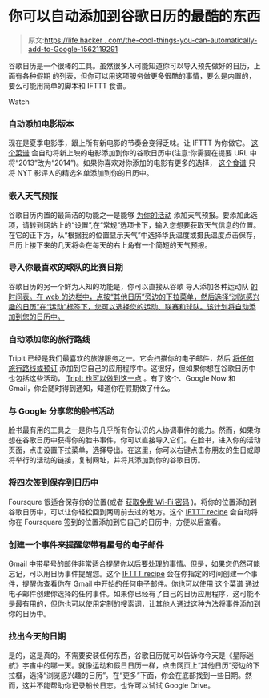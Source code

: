 # 你可以自动添加到谷歌日历的最酷的东西

> 原文:[https://life hacker . com/the-cool-things-you-can-automatically-add-to-Google-1562119291](https://lifehacker.com/the-coolest-things-you-can-automatically-add-to-google-1562119291)

谷歌日历是一个很棒的工具。虽然很多人可能知道你可以导入预先做好的日历，上面有各种假期 的列表，但你可以用这项服务做更多很酷的事情，要么是内置的，要么可能用简单的脚本和 IFTTT 食谱。

Watch

### 自动添加电影版本

现在是夏季电影季，跟上所有新电影的节奏会变得乏味。让 IFTTT 为你做它。 [这个菜谱](https://ifttt.com/recipes/89318-add-new-movie-releases-us-to-google-calendar) 会自动将新上映的电影添加到你的谷歌日历中(注意:你需要在提要 URL 中将“2013”改为“2014”)。如果你喜欢对你添加的电影有更多的选择， [这个食谱](https://ifttt.com/recipes/108592-place-nyt-critics-pick-movie-openings-in-your-google-calendar) 只将 NYT 影评人的精选名单添加到你的日历中。

### 嵌入天气预报

谷歌日历内置的最简洁的功能之一是能够 [为你的活动](https://support.google.com/calendar/answer/48494?hl=en) 添加天气预报。要添加此选项，请转到网站上的“设置”,在“常规”选项卡下，输入您想要获取天气信息的位置。在它的正下方，从“根据我的位置显示天气”中选择华氏温度或摄氏温度点击保存，日历上接下来的几天将会在每天的右上角有一个简短的天气预报。

### 导入你最喜欢的球队的比赛日期

谷歌日历的另一个鲜为人知的功能是，你可以直接从谷歌 导入添加各种运动队 [的时间表。在 web 的边栏中，点按“其他日历”旁边的下拉菜单，然后选择“浏览感兴趣的日历”在“运动”标签下，您可以选择您的运动、联赛和球队。该计划将自动添加到您的日历中。](https://support.google.com/calendar/answer/37098?hl=en)

### 自动添加您的旅行路线

TripIt 已经是我们最喜欢的旅游服务之一。它会扫描你的电子邮件，然后 [将任何旅行路线或预订](http://lifehacker.com/tripit-adds-automatic-itinerary-importing-from-your-gma-5610002) 添加到它自己的应用程序中。这很好，但如果你想在谷歌日历中也包括这些活动， [TripIt 也可以做到这一点](http://www.tripit.com/destinations/import-travel-itinerary-to-google-calendar/) 。有了这个、Google Now 和 Gmail，你会随时得到通知，知道你在假期做了什么。

### 与 Google 分享您的脸书活动

脸书最有用的工具之一是你与几乎所有你认识的人协调事件的能力。然而，如果你想在谷歌日历中获得你的脸书事件，你可以直接导入它们。在脸书，进入你的活动页面，点击设置下拉菜单，选择导出。在这里，你可以右键点击你朋友的生日或即将举行的活动的链接，复制网址，并将其添加到你的谷歌日历。

### 将四次签到保存到日历中

Foursqure 很适合保存你的位置(或者 [获取免费 Wi-Fi 密码](http://lifehacker.com/find-free-wi-fi-passwords-for-local-spots-on-foursquare-509034398) )。将你的位置添加到谷歌日历中，可以让你轻松回到两周前去过的地方。这个 [IFTTT recipe](https://ifttt.com/recipes/21314-add-your-foursquare-checkin-history-to-your-google-calendar) 会自动将你在 Foursquare 签到的位置添加到它自己的日历中，方便以后查看。

### 创建一个事件来提醒您带有星号的电子邮件

Gmail 中带星号的邮件非常适合提醒你以后要处理的事情。但是，如果您仍然可能忘记，可以用日历事件提醒您。这个 [IFTTT recipe](https://ifttt.com/recipes/73800-schedule-reminders-to-review-starred-emails) 会在你指定的时间创建一个事件，提醒你查看你在 Gmail 中开始的任何电子邮件。你也可以使用 [这个菜谱](https://ifttt.com/recipes/4835-adds-new-calendar-entries-from-new-emails-matching-search-criteria) 通过电子邮件创建你选择的任何事件。如果你已经有了自己的日历应用程序，这可能不是最有用的，但你也可以使用定制的搜索词，让其他人通过这种方法将事件添加到你的日历中。

### 找出今天的日期

是的，这是真的。不需要安装任何东西，谷歌日历就可以告诉你今天是《星际迷航》宇宙中的哪一天。就像运动和假日日历一样，点击网页上“其他日历”旁边的下拉框，选择“浏览感兴趣的日历”。在“更多”下面，你会在底部找到一些日期。然而，这并不能帮助你记录船长日志。也许可以试试 Google Drive。